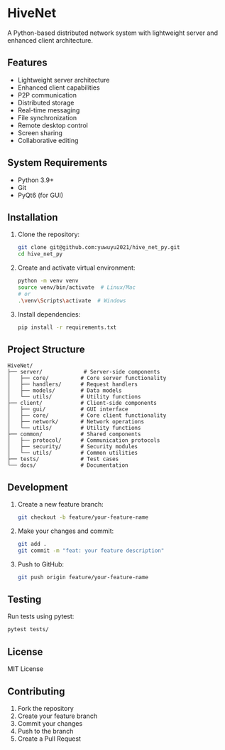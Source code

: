 # HiveNet

A Python-based distributed network system with lightweight server and enhanced client architecture.

## Features

- Lightweight server architecture
- Enhanced client capabilities
- P2P communication
- Distributed storage
- Real-time messaging
- File synchronization
- Remote desktop control
- Screen sharing
- Collaborative editing

## System Requirements

- Python 3.9+
- Git
- PyQt6 (for GUI)

## Installation

1. Clone the repository:
   ```bash
   git clone git@github.com:yuwuyu2021/hive_net_py.git
   cd hive_net_py
   ```

2. Create and activate virtual environment:
   ```bash
   python -m venv venv
   source venv/bin/activate  # Linux/Mac
   # or
   .\venv\Scripts\activate  # Windows
   ```

3. Install dependencies:
   ```bash
   pip install -r requirements.txt
   ```

## Project Structure

```
HiveNet/
├── server/             # Server-side components
│   ├── core/          # Core server functionality
│   ├── handlers/      # Request handlers
│   ├── models/        # Data models
│   └── utils/         # Utility functions
├── client/            # Client-side components
│   ├── gui/           # GUI interface
│   ├── core/          # Core client functionality
│   ├── network/       # Network operations
│   └── utils/         # Utility functions
├── common/            # Shared components
│   ├── protocol/      # Communication protocols
│   ├── security/      # Security modules
│   └── utils/         # Common utilities
├── tests/             # Test cases
└── docs/              # Documentation
```

## Development

1. Create a new feature branch:
   ```bash
   git checkout -b feature/your-feature-name
   ```

2. Make your changes and commit:
   ```bash
   git add .
   git commit -m "feat: your feature description"
   ```

3. Push to GitHub:
   ```bash
   git push origin feature/your-feature-name
   ```

## Testing

Run tests using pytest:
```bash
pytest tests/
```

## License

MIT License

## Contributing

1. Fork the repository
2. Create your feature branch
3. Commit your changes
4. Push to the branch
5. Create a Pull Request 